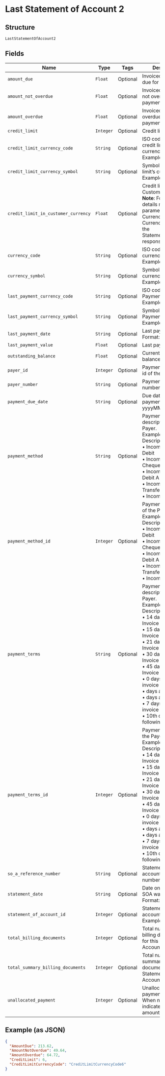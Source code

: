 
# Last Statement of Account 2

## Structure

`LastStatementOfAccount2`

## Fields

| Name | Type | Tags | Description |
|  --- | --- | --- | --- |
| `amount_due` | `Float` | Optional | Invoiced amount and due for payment. |
| `amount_not_overdue` | `Float` | Optional | Invoiced amount and not overdue for payment. |
| `amount_overdue` | `Float` | Optional | Invoiced amount and overdue for payment. |
| `credit_limit` | `Integer` | Optional | Credit limit. |
| `credit_limit_currency_code` | `String` | Optional | ISO code of the credit limit’s currency.<br>Example: EUR |
| `credit_limit_currency_symbol` | `String` | Optional | Symbol of the credit limit’s currency.<br>Example: € |
| `credit_limit_in_customer_currency` | `Float` | Optional | Credit limit in Customer currency.<br>**Note**: For currency details refer the parameters CurrencyCode & CurrencySymbol in the StatementOfAccount response. |
| `currency_code` | `String` | Optional | ISO code of SOA currency.<br>Example: EUR |
| `currency_symbol` | `String` | Optional | Symbol of SOA currency.<br>Example: € |
| `last_payment_currency_code` | `String` | Optional | ISO code of Last Payment currency.<br>Example: EUR |
| `last_payment_currency_symbol` | `String` | Optional | Symbol of Last Payment currency.<br>Example: € |
| `last_payment_date` | `String` | Optional | Last payment date. Format: yyyyMMdd |
| `last_payment_value` | `Float` | Optional | Last payment value. |
| `outstanding_balance` | `Float` | Optional | Current outstanding balance amount. |
| `payer_id` | `Integer` | Optional | Payment customer id of the customer. |
| `payer_number` | `String` | Optional | Payment customer number. |
| `payment_due_date` | `String` | Optional | Due date for payment. Format: yyyyMMdd |
| `payment_method` | `String` | Optional | Payment method description of the Payer.<br>Example: Id & Description<br>•    Incoming - Direct Debit<br>•    Incoming - Cheque<br>•    Incoming - Direct Debit A<br>•    Incoming - Bank Transfer<br>•    Incoming - Cash |
| `payment_method_id` | `Integer` | Optional | Payment method Id of the Payer.<br>Example: Id & Description<br>•    Incoming - Direct Debit<br>•    Incoming - Cheque<br>•    Incoming - Direct Debit A<br>•    Incoming - Bank Transfer<br>•    Incoming - Cash |
| `payment_terms` | `String` | Optional | Payment terms description of the Payer.<br>Example: Id & Description<br>•    14 days after Invoice<br>•    15 days after Invoice<br>•    21 days after Invoice<br>•    30 days after Invoice<br>•    45 days after Invoice<br>•    0 days after invoice<br>•    days after invoice<br>•    days after invoice<br>•    7 days after invoice<br>•    10th of the following month |
| `payment_terms_id` | `Integer` | Optional | Payment terms Id of the Payer.<br>Example: Id & Description<br>•    14 days after Invoice<br>•    15 days after Invoice<br>•    21 days after Invoice<br>•    30 days after Invoice<br>•    45 days after Invoice<br>•    0 days after invoice<br>•    days after invoice<br>•    days after invoice<br>•    7 days after invoice<br>•    10th of the following month |
| `so_a_reference_number` | `String` | Optional | Statement of account reference number |
| `statement_date` | `String` | Optional | Date on which the SOA was generated.<br>Format: yyyyMMdd |
| `statement_of_account_id` | `Integer` | Optional | Statement of account identifier,<br>Example: 1 |
| `total_billing_documents` | `Integer` | Optional | Total number of billing documents for this Statement of Account |
| `total_summary_billing_documents` | `Integer` | Optional | Total number of summary billing documents for this Statement of Account |
| `unallocated_payment` | `Integer` | Optional | Unallocated payment.<br>When negative, indicates overdue amount. |

## Example (as JSON)

```json
{
  "AmountDue": 213.62,
  "AmountNotOverdue": 49.64,
  "AmountOverdue": 64.72,
  "CreditLimit": 6,
  "CreditLimitCurrencyCode": "CreditLimitCurrencyCode6"
}
```

